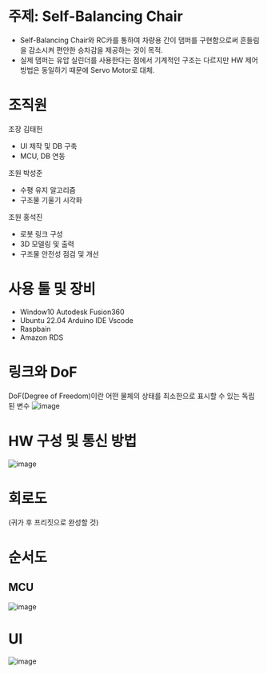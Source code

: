 # 주제: Self-Balancing Chair
+ Self-Balancing Chair와 RC카를 통하여 차량용 간이 댐퍼를 구현함으로써 흔들림을 감소시켜 편안한 승차감을 제공하는 것이 목적.
+ 실제 댐퍼는 유압 실린더를 사용한다는 점에서 기계적인 구조는 다르지만 HW 제어 방법은 동일하기 때문에 Servo Motor로 대체.

# 조직원
조장 김태헌
+ UI 제작 및 DB 구축
+ MCU, DB 연동

조원 박성준
+ 수평 유지 알고리즘
+ 구조물 기울기 시각화

조원 홍석진
+ 로봇 링크 구성
+ 3D 모델링 및 출력
+ 구조물 안전성 점검 및 개선

# 사용 툴 및 장비
+ Window10
  Autodesk Fusion360
+ Ubuntu 22.04
  Arduino IDE
  Vscode
+ Raspbain
+ Amazon RDS

# 링크와 DoF
DoF(Degree of Freedom)이란 어떤 물체의 상태를 최소한으로 표시할 수 있는 독립된 변수
![image](https://github.com/addinedu-ros-3rd/iot-repo-3/assets/146147393/71076cb7-0361-4724-a891-bf8914097383)

# HW 구성 및 통신 방법
![image](https://github.com/addinedu-ros-3rd/iot-repo-3/assets/146147393/7ffaa145-7689-4a9c-8f15-131a01e22537)

# 회로도
(귀가 후 프리짓으로 완성할 것)

# 순서도
## MCU
![image](https://github.com/addinedu-ros-3rd/iot-repo-3/assets/146147393/4b2f5ef3-edb4-48ad-8f19-d8525d8412cd)

# UI
![image](https://github.com/addinedu-ros-3rd/iot-repo-3/assets/146147393/3a4b27b8-d5bc-46a8-915f-4f201718dfed)
